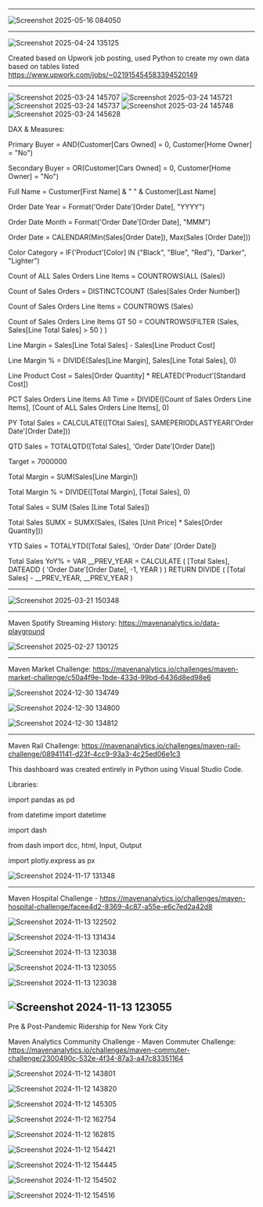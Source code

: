 ------------------------------------------------------------------------------------------------------------------

![Screenshot 2025-05-16 084050](https://github.com/user-attachments/assets/12bb82c3-f61e-4898-a862-50ad6af9e91b)

------------------------------------------------------------------------------------------------------------------

![Screenshot 2025-04-24 135125](https://github.com/user-attachments/assets/01989c83-2ea5-4820-a473-db7ec5870e16)

Created based on Upwork job posting, used Python to create my own data based on tables listed https://www.upwork.com/jobs/~021915454583394520149

------------------------------------------------------------------------------------------------------------------

![Screenshot 2025-03-24 145707](https://github.com/user-attachments/assets/5c9f34c1-6cae-4e7a-9133-dcc41b120260)
![Screenshot 2025-03-24 145721](https://github.com/user-attachments/assets/b1d405b5-5139-4e8f-9476-2168150f7ec9)
![Screenshot 2025-03-24 145737](https://github.com/user-attachments/assets/8de533df-ddad-4cab-8299-52122cd54c4a)
![Screenshot 2025-03-24 145748](https://github.com/user-attachments/assets/f1ff0e80-ebf1-44be-a64e-cb779606c870)
![Screenshot 2025-03-24 145628](https://github.com/user-attachments/assets/41f64241-af29-4f79-9458-07981c40d201)

DAX & Measures:

Primary Buyer = AND(Customer[Cars Owned] = 0, Customer[Home Owner] = "No")

Secondary Buyer = OR(Customer[Cars Owned] = 0, Customer[Home Owner] = "No")

Full Name = Customer[First Name] & " " & Customer[Last Name]

Order Date Year = Format('Order Date'[Order Date], "YYYY")

Order Date Month = Format('Order Date'[Order Date], "MMM")

Order Date = CALENDAR(Min(Sales[Order Date]), Max(Sales [Order Date]))

Color Category = IF('Product'[Color] IN {"Black", "Blue", "Red"}, "Darker", "Lighter")

Count of ALL Sales Orders Line Items = COUNTROWS(ALL (Sales))

Count of Sales Orders = DISTINCTCOUNT (Sales[Sales Order Number])

Count of Sales Orders Line Items = COUNTROWS (Sales)

Count of Sales Orders Line Items GT 50 = COUNTROWS(FILTER (Sales, Sales[Line Total Sales] > 50 ) )

Line Margin = Sales[Line Total Sales] - Sales[Line Product Cost]

Line Margin % = DIVIDE(Sales[Line Margin], Sales[Line Total Sales], 0)

Line Product Cost = Sales[Order Quantity] * RELATED('Product'[Standard Cost])

PCT Sales Orders Line Items All Time = DIVIDE([Count of Sales Orders Line Items], [Count of ALL Sales Orders Line Items], 0)

PY Total Sales = CALCULATE([TOtal Sales], SAMEPERIODLASTYEAR('Order Date'[Order Date]))

QTD Sales = TOTALQTD([Total Sales], 'Order Date'[Order Date])

Target = 7000000

Total Margin = SUM(Sales[Line Margin])

Total Margin % = DIVIDE([Total Margin], [Total Sales], 0)

Total Sales = SUM (Sales [Line Total Sales])

Total Sales SUMX = SUMX(Sales, (Sales [Unit Price] * Sales[Order Quantity]))

YTD Sales = TOTALYTD([Total Sales], 'Order Date' [Order Date])

Total Sales YoY% = 
VAR __PREV_YEAR =
    CALCULATE ( [Total Sales], DATEADD ( 'Order Date'[Order Date], -1, YEAR ) )
RETURN
    DIVIDE ( [Total Sales] - __PREV_YEAR, __PREV_YEAR )



------------------------------------------------------------------------------------------------------------------

![Screenshot 2025-03-21 150348](https://github.com/user-attachments/assets/18513ef4-dd36-4d20-bc17-421ea9535eb8)

------------------------------------------------------------------------------------------------------------------

Maven Spotify Streaming History: https://mavenanalytics.io/data-playground 

![Screenshot 2025-02-27 130125](https://github.com/user-attachments/assets/78c91ecc-8327-4f72-9178-ba2bea7cb3a6)

------------------------------------------------------------------------------------------------------------------

Maven Market Challenge: https://mavenanalytics.io/challenges/maven-market-challenge/c50a4f9e-1bde-433d-99bd-6436d8ed98e6

![Screenshot 2024-12-30 134749](https://github.com/user-attachments/assets/b33fad7a-f6d1-432d-8725-8ff67aed6b1c)

![Screenshot 2024-12-30 134800](https://github.com/user-attachments/assets/1769c4ab-071d-4aa1-898d-ac1658f87146)

![Screenshot 2024-12-30 134812](https://github.com/user-attachments/assets/054b8cb5-305a-44a6-9e54-6d47b8e514c3)

------------------------------------------------------------------------------------------------------------------

Maven Rail Challenge: https://mavenanalytics.io/challenges/maven-rail-challenge/08941141-d23f-4cc9-93a3-4c25ed06e1c3

This dashboard was created entirely in Python using Visual Studio Code. 

Libraries:

import pandas as pd

from datetime import datetime

import dash

from dash import dcc, html, Input, Output

import plotly.express as px

![Screenshot 2024-11-17 131348](https://github.com/user-attachments/assets/a7295877-3f70-43ac-8778-68296480a62d)

------------------------------------------------------------------------------------------------------------------

Maven Hospital Challenge - https://mavenanalytics.io/challenges/maven-hospital-challenge/facee4d2-8369-4c87-a55e-e6c7ed2a42d8

![Screenshot 2024-11-13 122502](https://github.com/user-attachments/assets/5ec823f8-7d8a-43e0-a0a8-f646960ee973)

![Screenshot 2024-11-13 131434](https://github.com/user-attachments/assets/8c1d0712-74be-4a5d-b597-1cb65bc197fa)

![Screenshot 2024-11-13 123038](https://github.com/user-attachments/assets/c2f80b81-0688-4046-8c0c-819e1aee676d)

![Screenshot 2024-11-13 123055](https://github.com/user-attachments/assets/1bd10224-9ce9-4927-83f4-f72e5cacfa5d)

![Screenshot 2024-11-13 123038](https://github.com/user-attachments/assets/c2f80b81-0688-4046-8c0c-819e1aee676d)

![Screenshot 2024-11-13 123055](https://github.com/user-attachments/assets/1bd10224-9ce9-4927-83f4-f72e5cacfa5d)
------------------------------------------------------------------------------------------------------------------

Pre & Post-Pandemic Ridership for New York City 

Maven Analytics Community Challenge - Maven Commuter Challenge: https://mavenanalytics.io/challenges/maven-commuter-challenge/2300490c-532e-4f34-87a3-a47c83351164

![Screenshot 2024-11-12 143801](https://github.com/user-attachments/assets/a3999e32-70d3-4c0e-9ee1-fc8b3aea6741)

![Screenshot 2024-11-12 143820](https://github.com/user-attachments/assets/8c6bc5ee-cae9-4eaf-865d-51b0861e7837)

![Screenshot 2024-11-12 145305](https://github.com/user-attachments/assets/ca60a657-6178-4ace-b7f4-96a8e2eef4c5)

![Screenshot 2024-11-12 162754](https://github.com/user-attachments/assets/b0c0b5a4-5f18-4143-b818-1496b106e548)

![Screenshot 2024-11-12 162815](https://github.com/user-attachments/assets/7be205b6-1949-4dc5-8213-b9a21b3b2b8e)

![Screenshot 2024-11-12 154421](https://github.com/user-attachments/assets/9d7617ba-a6fa-4f90-b89e-71170b5007bc)

![Screenshot 2024-11-12 154445](https://github.com/user-attachments/assets/e8622a07-dd83-41b8-9cf5-a7f6abaed94c)

![Screenshot 2024-11-12 154502](https://github.com/user-attachments/assets/8eb54ee7-4233-4a5f-b7df-c89803354059)

![Screenshot 2024-11-12 154516](https://github.com/user-attachments/assets/811ee531-0f45-4e11-8980-25c4523892b4)
